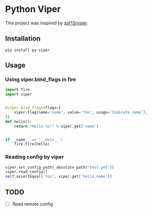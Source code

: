 # Python Viper

This project was inspired by [spf13/viper](https://github.com/spf13/viper).

## Installation

```
pip install py-viper
```

## Usage

### Using viper.bind_flags in fire

```python
import fire
import viper


@viper.bind_flags(flags=[
    viper.Flag(name='name', value='foo', usage='Indicate name'),
])
def hello():
    return "Hello %s!" % viper.get('name')


if __name__ == '__main__':
    fire.Fire(hello)
```

### Reading config by viper

```python
viper.set_config_path(_absolute_path('test.yml'))
viper.read_config()
self.assertEqual('foo', viper.get('hello.name'))
```

## TODO

- [ ] Read remote config